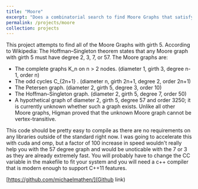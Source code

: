```yaml
---
title: "Moore"
excerpt: "Does a combinatorial search to find Moore Graphs that satisfy the Hoffman–Singleton theorem.  <br/><img src='/images/petersen_graph.png'>"
permalink: /projects/moore
collection: projects
---
```

This project attempts to find all of the Moore Graphs with girth 5. 
According to Wikipedia:
The Hoffman–Singleton theorem states that any Moore graph with girth 5 must have degree 2, 3, 7, or 57. The Moore graphs are:
* The complete graphs  K_n  on n > 2 nodes. (diameter 1, girth 3, degree n-1, order n)
* The odd cycles  C_{2n+1} . (diameter n, girth 2n+1, degree 2, order 2n+1)
* The Petersen graph. (diameter 2, girth 5, degree 3, order 10)
* The Hoffman–Singleton graph. (diameter 2, girth 5, degree 7, order 50)
* A hypothetical graph of diameter 2, girth 5, degree 57 and order 3250; it is currently unknown whether such a graph exists.
Unlike all other Moore graphs, Higman proved that the unknown Moore graph cannot be vertex-transitive.


This code should be pretty easy to compile as there are no requirements on any libraries outside of the standard right now.
I was going to accelerate this with cuda and omp, but a factor of 100 increase in speed wouldn't really help you with the 57
degree graph and would be unoticable with the 7 or 3 as they are already extremely fast. 
You will probably have to change the CC variable in the makefile to fit your system and you will need a c++ compiler that is 
modern enough to support C++11 features. 

[https://github.com/michaelmathen/](Github link)

